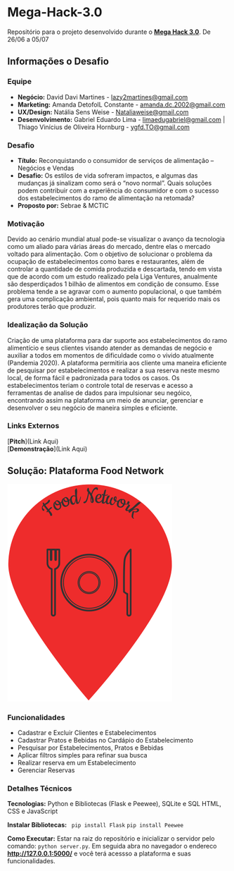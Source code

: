 # Mega-Hack-3.0
Repositório para o projeto desenvolvido durante o 
[__Mega Hack 3.0__](https://www.megahack.com.br/). De 26/06 a 05/07

## Informações o Desafio

### Equipe
- __Negócio:__ David Davi Martines - lazy2martines@gmail.com
- __Marketing:__ Amanda DetofolL Constante - amanda.dc.2002@gmail.com
- __UX/Design:__ Natália Sens Weise - Nataliaweise@gmail.com
- __Desenvolvimento:__ Gabriel Eduardo Lima - limaedugabriel@gmail.com | Thiago Vinícius de Oliveira Hornburg - ygfd.TO@gmail.com
  
### Desafio
- __Título:__ Reconquistando o consumidor de serviços de alimentação – Negócios e Vendas
- __Desafio:__ Os estilos de vida sofreram impactos, e algumas das mudanças já sinalizam como será o “novo normal”. Quais soluções podem contribuir com a experiência do consumidor e com o sucesso dos estabelecimentos do ramo de alimentação na retomada?
- __Proposto por:__ Sebrae & MCTIC
  
### Motivação
Devido ao cenário mundial atual pode-se visualizar o avanço da tecnologia como um aliado para várias áreas do mercado, dentre elas o mercado voltado para alimentação. Com o objetivo de solucionar o problema da ocupação de estabelecimentos como bares e restaurantes, além de controlar a quantidade de comida produzida e descartada, tendo em vista que de acordo com um estudo realizado pela Liga Ventures, anualmente são desperdiçados 1 bilhão de alimentos em condição de consumo. Esse problema tende a se agravar com o aumento populacional, o que também  gera uma complicação ambiental, pois quanto mais for requerido mais os produtores terão que produzir.
  
### Idealização da Solução
Criação de uma plataforma para dar suporte aos estabelecimentos do ramo alimentício e seus clientes visando atender as demandas de negócio e auxiliar a todos em momentos de dificuldade como o vivido atualmente (Pandemia 2020). A plataforma permitiria aos cliente uma maneira eficiente de pesquisar por estabelecimentos e realizar a sua reserva neste mesmo local, de forma fácil e padronizada para todos os casos. Os estabelecimentos teriam o controle total de reservas e acesso a ferramentas de analise de dados para impulsionar seu negóico, encontrando assim na plataforma um meio de anunciar, gerenciar e desenvolver o seu negócio de maneira simples e eficiente.
  
### Links Externos
[__Pitch__](Link Aqui)  
[__Demonstração__](Link Aqui)
  
  
  
  
## Solução: Plataforma Food Network
![](/static/logo.png)
  
### Funcionalidades
- Cadastrar e Excluir Clientes e Estabelecimentos
- Cadastrar Pratos e Bebidas no Cardápio do Estabelecimento
- Pesquisar por Estabelecimentos, Pratos e Bebidas
- Aplicar filtros simples para refinar sua busca
- Realizar reserva em um Estabelecimento
- Gerenciar Reservas
  
### Detalhes Técnicos
__Tecnologias:__ Python e Bibliotecas (Flask e Peewee), SQLite e SQL HTML, CSS e JavaScript    
  
__Instalar Bibliotecas:__ ``` pip install Flask``` ```pip install Peewee```  
  
__Como Executar:__ Estar na raiz do repositório e inicializar o servidor pelo comando: ```python server.py```. Em seguida abra no navegador o endereco __http://127.0.0.1:5000/__ e você terá acessso a plataforma e suas funcionalidades.
